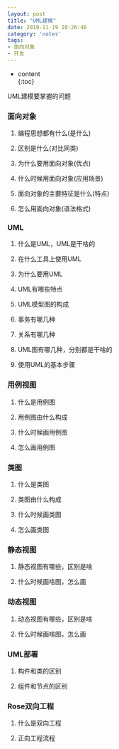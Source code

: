 ```yaml
---  
layout: post  
title: "UML建模"  
date: 2019-11-19 10:26:40  
category: 'notes'  
tags:  
- 面向对象
- 开发
---  
```

* content  
{:toc}  

UML建模要掌握的问题








 




### 面向对象
1. 编程思想都有什么(是什么)

2. 区别是什么(对比同类)

3. 为什么要用面向对象(优点)

4. 什么时候用面向对象(应用场景)

5. 面向对象的主要特征是什么(特点)

6. 怎么用面向对象(语法格式)

### UML
1. 什么是UML，UML是干啥的

2. 在什么工具上使用UML

3. 为什么要用UML

4. UML有哪些特点

5. UML模型图的构成

6. 事务有哪几种

7. 关系有哪几种

8. UML图有哪几种，分别都是干啥的

9. 使用UML的基本步骤

### 用例视图
1. 什么是用例图

2. 用例图由什么构成

3. 什么时候画用例图

4. 怎么画用例图

### 类图
1. 什么是类图

2. 类图由什么构成

3. 什么时候画类图

4. 怎么画类图


### 静态视图
1. 静态视图有哪些，区别是啥

2. 什么时候画啥图，怎么画

### 动态视图
1. 动态视图有哪些，区别是啥

2. 什么时候画啥图，怎么画


### UML部署
1. 构件和类的区别

2. 组件和节点的区别

### Rose双向工程
1. 什么是双向工程

2. 正向工程流程









